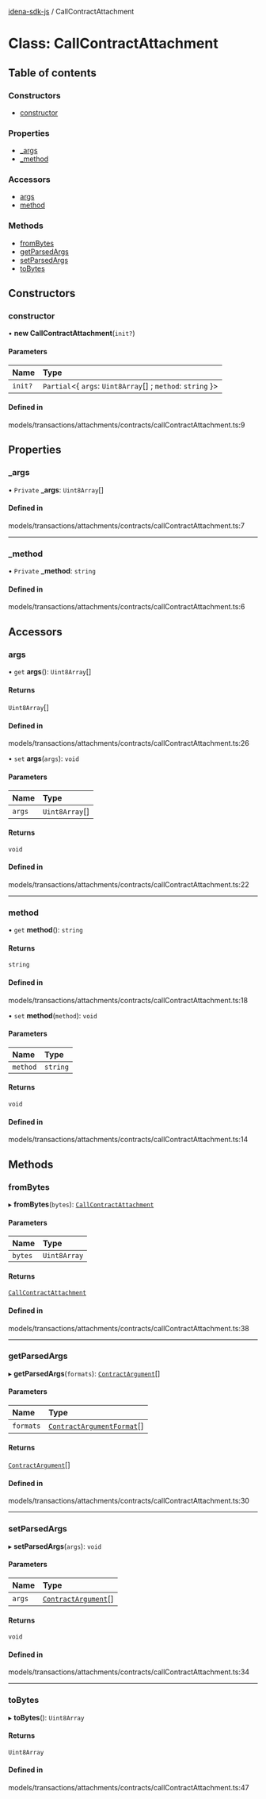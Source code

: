 [idena-sdk-js](../README.md) / CallContractAttachment

# Class: CallContractAttachment

## Table of contents

### Constructors

- [constructor](CallContractAttachment.md#constructor)

### Properties

- [\_args](CallContractAttachment.md#_args)
- [\_method](CallContractAttachment.md#_method)

### Accessors

- [args](CallContractAttachment.md#args)
- [method](CallContractAttachment.md#method)

### Methods

- [fromBytes](CallContractAttachment.md#frombytes)
- [getParsedArgs](CallContractAttachment.md#getparsedargs)
- [setParsedArgs](CallContractAttachment.md#setparsedargs)
- [toBytes](CallContractAttachment.md#tobytes)

## Constructors

### constructor

• **new CallContractAttachment**(`init?`)

#### Parameters

| Name | Type |
| :------ | :------ |
| `init?` | `Partial`<{ `args`: `Uint8Array`[] ; `method`: `string`  }\> |

#### Defined in

models/transactions/attachments/contracts/callContractAttachment.ts:9

## Properties

### \_args

• `Private` **\_args**: `Uint8Array`[]

#### Defined in

models/transactions/attachments/contracts/callContractAttachment.ts:7

___

### \_method

• `Private` **\_method**: `string`

#### Defined in

models/transactions/attachments/contracts/callContractAttachment.ts:6

## Accessors

### args

• `get` **args**(): `Uint8Array`[]

#### Returns

`Uint8Array`[]

#### Defined in

models/transactions/attachments/contracts/callContractAttachment.ts:26

• `set` **args**(`args`): `void`

#### Parameters

| Name | Type |
| :------ | :------ |
| `args` | `Uint8Array`[] |

#### Returns

`void`

#### Defined in

models/transactions/attachments/contracts/callContractAttachment.ts:22

___

### method

• `get` **method**(): `string`

#### Returns

`string`

#### Defined in

models/transactions/attachments/contracts/callContractAttachment.ts:18

• `set` **method**(`method`): `void`

#### Parameters

| Name | Type |
| :------ | :------ |
| `method` | `string` |

#### Returns

`void`

#### Defined in

models/transactions/attachments/contracts/callContractAttachment.ts:14

## Methods

### fromBytes

▸ **fromBytes**(`bytes`): [`CallContractAttachment`](CallContractAttachment.md)

#### Parameters

| Name | Type |
| :------ | :------ |
| `bytes` | `Uint8Array` |

#### Returns

[`CallContractAttachment`](CallContractAttachment.md)

#### Defined in

models/transactions/attachments/contracts/callContractAttachment.ts:38

___

### getParsedArgs

▸ **getParsedArgs**(`formats`): [`ContractArgument`](../interfaces/ContractArgument.md)[]

#### Parameters

| Name | Type |
| :------ | :------ |
| `formats` | [`ContractArgumentFormat`](../enums/ContractArgumentFormat.md)[] |

#### Returns

[`ContractArgument`](../interfaces/ContractArgument.md)[]

#### Defined in

models/transactions/attachments/contracts/callContractAttachment.ts:30

___

### setParsedArgs

▸ **setParsedArgs**(`args`): `void`

#### Parameters

| Name | Type |
| :------ | :------ |
| `args` | [`ContractArgument`](../interfaces/ContractArgument.md)[] |

#### Returns

`void`

#### Defined in

models/transactions/attachments/contracts/callContractAttachment.ts:34

___

### toBytes

▸ **toBytes**(): `Uint8Array`

#### Returns

`Uint8Array`

#### Defined in

models/transactions/attachments/contracts/callContractAttachment.ts:47
